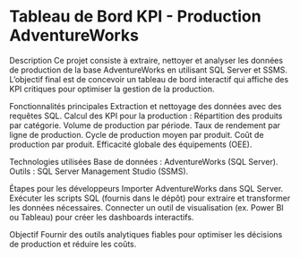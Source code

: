 # Tableau de Bord KPI - Production AdventureWorks

Description
Ce projet consiste à extraire, nettoyer et analyser les données de production de la base AdventureWorks en utilisant SQL Server et SSMS. 
L’objectif final est de concevoir un tableau de bord interactif qui affiche des KPI critiques pour optimiser la gestion de la production.

Fonctionnalités principales
Extraction et nettoyage des données avec des requêtes SQL.
Calcul des KPI pour la production :
 Répartition des produits par catégorie.
 Volume de production par période.
 Taux de rendement par ligne de production.
 Cycle de production moyen par produit.
 Coût de production par produit.
 Efficacité globale des équipements (OEE).
 
Technologies utilisées
Base de données : AdventureWorks (SQL Server).
Outils : SQL Server Management Studio (SSMS).

Étapes pour les développeurs
Importer AdventureWorks dans SQL Server.
Exécuter les scripts SQL (fournis dans le dépôt) pour extraire et transformer les données nécessaires.
Connecter un outil de visualisation (ex. Power BI ou Tableau) pour créer les dashboards interactifs.

Objectif
Fournir des outils analytiques fiables pour optimiser les décisions de production et réduire les coûts.
